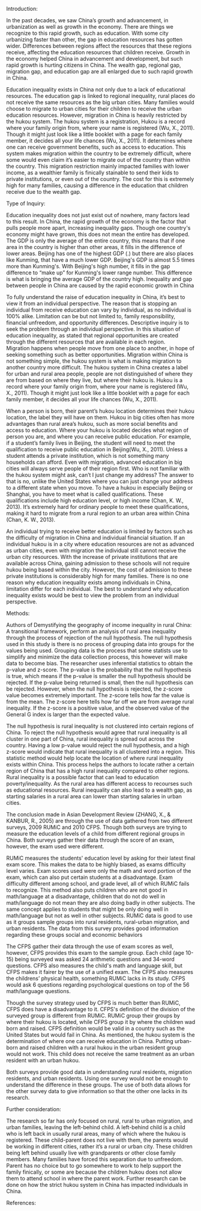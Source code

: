 Introduction:

In the past decades, we saw China’s growth and advancement, in urbanization as well as growth in the economy. There are things we recognize to this rapid growth, such as education. With some city urbanizing faster than other, the gap in education resources has gotten wider. Differences between regions affect the resources that these regions receive, affecting the education resources that children receive. Growth in the economy helped China in advancement and development, but such rapid growth is hurting citizens in China. The wealth gap, regional gap, migration gap, and education gap are all enlarged due to such rapid growth in China. 

Education inequality exists in China not only due to a lack of educational resources. The education gap is linked to regional inequality, rural places do not receive the same resources as the big urban cities.  Many families would choose to migrate to urban cities for their children to receive the urban education resources. However, migration in China is heavily restricted by the hukou system. The hukou system is a registration, Hukou is a record where your family origin from, where your name is registered (Wu, X., 2011). Though it might just look like a little booklet with a page for each family member, it decides all your life chances (Wu, X., 2011).  It determines where one can receive government benefits, such as access to education. This system makes migration within the country to be extremely difficult, where some would even claim it’s easier to migrate out of the country than within the country. This migration restriction mainly impacted families with lower income, as a wealthier family is finically stainable to send their kids to private institutions, or even out of the country. The cost for this is extremely high for many families, causing a difference in the education that children receive due to the wealth gap.

Type of Inquiry:

Education inequality does not just exist out of nowhere, many factors lead to this result. In China, the rapid growth of the economy is the factor that pulls people more apart, increasing inequality gaps. Though one country's economy might have grown, this does not mean the entire has developed. The GDP is only the average of the entire country, this means that if one area in the country is higher than other areas, it fills in the difference of lower areas. Beijing has one of the highest GDP (.) but there are also places like Kunming, that have a much lower GDP. Beijing's GDP is almost 5.5 times more than Kunming's. With Beijing's high number, it fills in the gap difference to “make up” for Kunming's lower range number. This difference is what is bringing the average GDP of the country high. Inequality and gap between people in China are caused by the rapid economic growth in China

To fully understand the raise of education inequality in China, it’s best to view it from an individual perspective. The reason that is stopping an individual from receive education can vary by individual, as no individual is 100% alike. Limitation can be but not limited to, family responsibility, financial unfreedom, and opportunity differences. Descriptive inquiry is to seek the problem through an individual perspective. In this situation of education inequality, as stated that regional opportunities are created through the different resources that are available in each region.  
Migration happens when people move from one place to another, in hope of seeking something such as better opportunities. Migration within China is not something simple, the hukou system is what is making migration to another country more difficult. The hukou system in China creates a label for urban and rural area people, people are not distinguished of where they are from based on where they live, but where their hukou is. Hukou is a record where your family origin from, where your name is registered (Wu, X., 2011). Though it might just look like a little booklet with a page for each family member, it decides all your life chances (Wu, X., 2011). 

When a person is born, their parent’s hukou location determines their hukou location, the label they will have on them. Hukou in big cities often has more advantages than rural area’s hukou, such as more social benefits and access to education. Where your hukou is located decides what region of person you are, and where you can receive public education. For example, if a student’s family lives in Beijing, the student will need to meet the qualification to receive public education in Beijing(Wu, X., 2011). Unless a student attends a private institution, which is not something many households can afford. 
Even with migration, advanced education in big cities will always serve people of their region first. Who is not familiar with the hukou system might ask, can’t I just change my address? The answer to that is no, unlike the United States where you can just change your address to a different state when you move. To have a hukou in especially Beijing or Shanghai, you have to meet what is called qualifications. These qualifications include high education level, or high income (Chan, K. W., 2013). It’s extremely hard for ordinary people to meet these qualifications, making it hard to migrate from a rural region to an urban area within China (Chan, K. W., 2013). 
 
An individual trying to receive better education is limited by factors such as the difficulty of migration in China and individual financial situation. If an individual hukou is in a city where education resources are not as advanced as urban cities, even with migration the individual still cannot receive the urban city resources. With the increase of private institutions that are available across China, gaining admission to these schools will not require hukou being based within the city. However, the cost of admission to these private institutions is considerably high for many families. There is no one reason why education inequality exists among individuals in China, limitation differ for each individual. The best to understand why education inequality exists would be best to view the problem from an individual perspective. 

Methods:

Authors of Demystifying the geography of income inequality in rural China: A transitional framework, perform an analysis of rural area inequality through the process of rejection of the null hypothesis. The null hypothesis used in this study is there is no process of grouping data into groups for the values being used. Grouping data is the process that some statists use to simplify and minimize the data collection process, this however will make data to become bias. The researcher uses inferential statistics to obtain the p-value and z-score. The p-value is the probability that the null hypothesis is true, which means if the p-value is smaller the null hypothesis should be rejected. If the p-value being returned is small, then the null hypothesis can be rejected. However, when the null hypothesis is rejected, the z-score value becomes extremely important. The z-score tells how far the value is from the mean. The z-score here tells how far off we are from average rural inequality. If the z-score is a positive value, and the observed value of the General G index is larger than the expected value. 

The null hypothesis is rural inequality is not clustered into certain regions of China. To reject the null hypothesis would agree that rural inequality is all cluster in one part of China, rural inequality is spread out across the country. Having a low p-value would reject the null hypothesis, and a high z-score would indicate that rural inequality is all clustered into a region. This statistic method would help locate the location of where rural inequality exists within China. This process helps the authors to locate rather a certain region of China that has a high rural inequality compared to other regions. Rural inequality is a possible factor that can lead to education poverty/inequality. As the rural area has different access to recourses such as educational resources. Rural inequality can also lead to a wealth gap, as starting salaries in a rural area can lower than starting salaries in urban cities. 

The conclusion made in Asian Development Review (ZHANG, X., & KANBUR, R., 2005) are through the use of data gathered from two different surveys, 2009 RUMiC and 2010 CFPS. Though both surveys are trying to measure the education levels of a child from different regional groups in China. Both surveys gather their data through the score of an exam, however, the exam used were different. 

RUMiC measures the students' education level by asking for their latest final exam score. This makes the data to be highly biased, as exams difficulty level varies. Exam scores used were only the math and word portion of the exam, which can also put certain students at a disadvantage. Exam difficulty different among school, and grade level, all of which RUMiC fails to recognize. This method also puts children who are not good in math/language at a disadvantage, children that do not do well in math/language do not mean they are also doing badly in other subjects. The same concept applies to students that might be only doing well in math/language but not as well in other subjects. RUMiC data is good to use as it groups sample groups into rural residents, rural-urban migration, and urban residents. The data from this survey provides good information regarding these groups social and economic behaviors 

The CFPS gather their data through the use of exam scores as well, however, CFPS provides this exam to the sample group. Each child (age 10-15) being surveyed was asked 24 arithmetic questions and 34-word questions. CFPS also measures the child's math and language skill, but CFPS makes it fairer by the use of a unified exam. The CFPS also measures the childrens’ physical health, something RUMiC lacks in its study. CFPS would ask 6 questions regarding psychological questions on top of the 56 math/language questions. 

Though the survey strategy used by CFPS is much better than RUMiC, CFPS does have a disadvantage to it. CFPS's definition of the division of the surveyed group is different from RUMiC. RUMiC group their groups by where their hukou is located, while CFPS group it by where the children wad born and raised. CFPS definition would be valid in a country such as the United States but would fail in China. As mentioned, the hukou system is the determination of where one can receive education in China. Putting urban-born and raised children with a rural hukou in the urban resident group would not work. This child does not receive the same treatment as an urban resident with an urban hukou.

Both surveys provide good data in understanding rural residents, migration residents, and urban residents. Using one survey would not be enough to understand the difference in these groups. The use of both data allows for the other survey data to give information so that the other one lacks in its research.

Further consideration:

The research so far has only focused on rural, rural to urban migration, and urban families, leaving the left-behind child. A left-behind child is a child who is left back in usually rural areas, many of which where the hukou is registered. These child-parent does not live with them, the parents would be working in different cities, rather it’s a rural or urban city. These children being left behind usually live with grandparents or other close family members. Many families have forced this separation due to unfreedom. Parent has no choice but to go somewhere to work to help support the family finically, or some are because the children hukou does not allow them to attend school in where the parent work. Further research can be done on how the strict hukou system in China has impacted individuals in China.

References:

